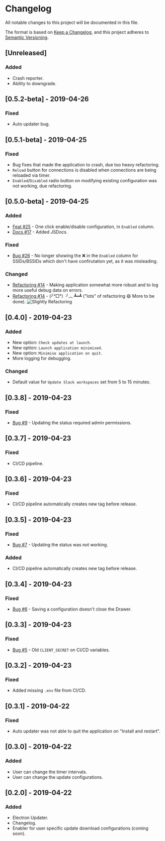 # Changelog
All notable changes to this project will be documented in this file.

The format is based on [Keep a Changelog](https://keepachangelog.com/en/1.0.0/),
and this project adheres to [Semantic Versioning](https://semver.org/spec/v2.0.0.html).

## [Unreleased]
### Added
- Crash reporter.
- Ability to downgrade.

## [0.5.2-beta] - 2019-04-26
### Fixed
- Auto updater bug.

## [0.5.1-beta] - 2019-04-25
### Fixed
- Bug fixes that made the application to crash, due too heavy refactoring.
- `Reload` button for connections is disabled when connections are being reloaded via timer.
- `Enabled`/`Disabled` radio button on modifying existing configuration was not working, due refactoring.

## [0.5.0-beta] - 2019-04-25
### Added
- [Feat #25](https://gitlab.com/kirbo/slothy/issues/25) - One click enable/disable configuration, in `Enabled` column.
- [Docs #17](https://gitlab.com/kirbo/slothy/issues/17) - Added JSDocs.

### Fixed
- [Bug #26](https://gitlab.com/kirbo/slothy/issues/26) - No longer showing the ❌ in the `Enabled` column for SSIDs/BSSIDs which don't have confirutation yet, as it was misleading.

### Changed
- [Refactoring #14](https://gitlab.com/kirbo/slothy/issues/14) - Making application somewhat more robust and to log more useful debug data on errors.
- [Refactoring #14](https://gitlab.com/kirbo/slothy/issues/14) - (╯°□°）╯︵ ┻━┻ ("lots" of refactoring 😄 More to be done).
  ![Slightly Refactoring](https://gitlab.com/kirbo/slothy/raw/master/markdownFiles/0.5.0-refactoring.png "Slightly Refactoring")

## [0.4.0] - 2019-04-23
### Added
- New option: `Check updates at launch`.
- New option: `Launch application minimised`.
- New option: `Minimise application on quit`.
- More logging for debugging.

### Changed
- Default value for `Update Slack workspaces` set from 5 to 15 minutes.

## [0.3.8] - 2019-04-23
### Fixed
- [Bug #9](https://gitlab.com/kirbo/slothy/issues/9) - Updating the status required admin permissions.

## [0.3.7] - 2019-04-23
### Fixed
- CI/CD pipeline.

## [0.3.6] - 2019-04-23
### Fixed
- CI/CD pipeline automatically creates new tag before release.

## [0.3.5] - 2019-04-23
### Fixed
- [Bug #7](https://gitlab.com/kirbo/slothy/issues/7) - Updating the status was not working.

### Added
- CI/CD pipeline automatically creates new tag before release.

## [0.3.4] - 2019-04-23
### Fixed
- [Bug #6](https://gitlab.com/kirbo/slothy/issues/6) - Saving a configuration doesn't close the Drawer.

## [0.3.3] - 2019-04-23
### Fixed
- [Bug #5](https://gitlab.com/kirbo/slothy/issues/5) - Old `CLIENT_SECRET` on CI/CD variables.

## [0.3.2] - 2019-04-23
### Fixed
- Added missing `.env` file from CI/CD.

## [0.3.1] - 2019-04-22
### Fixed
- Auto updater was not able to quit the application on "Install and restart".

## [0.3.0] - 2019-04-22
### Added
- User can change the timer intervals.
- User can change the update configurations.

## [0.2.0] - 2019-04-22
### Added
- Electron Updater.
- Changelog.
- Enabler for user specific update download configurations (coming soon).
